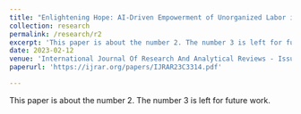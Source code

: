 ```yaml
---
title: "Enlightening Hope: AI-Driven Empowerment of Unorganized Labor in Developing Nations"
collection: research
permalink: /research/r2
excerpt: 'This paper is about the number 2. The number 3 is left for future work.'
date: 2023-02-12
venue: 'International Journal Of Research And Analytical Reviews - Issue 3, Volume 10'
paperurl: 'https://ijrar.org/papers/IJRAR23C3314.pdf'

---
```

This paper is about the number 2. The number 3 is left for future work.

